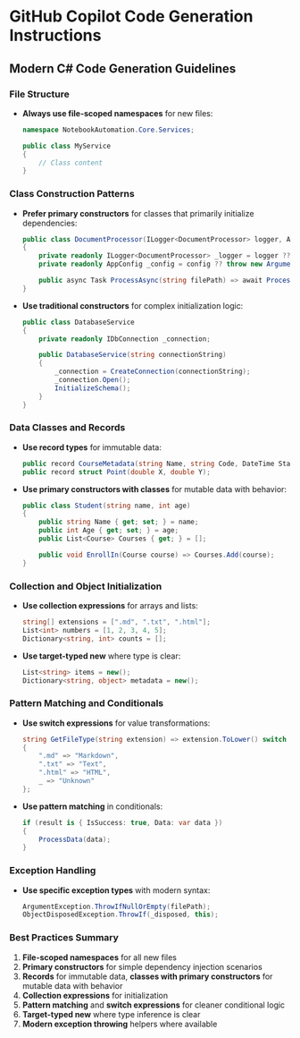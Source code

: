 # GitHub Copilot Code Generation Instructions

## Modern C# Code Generation Guidelines

### File Structure

- **Always use file-scoped namespaces** for new files:

  ```csharp
  namespace NotebookAutomation.Core.Services;

  public class MyService
  {
      // Class content
  }
  ```

### Class Construction Patterns

- **Prefer primary constructors** for classes that primarily initialize dependencies:

  ```csharp
  public class DocumentProcessor(ILogger<DocumentProcessor> logger, AppConfig config)
  {
      private readonly ILogger<DocumentProcessor> _logger = logger ?? throw new ArgumentNullException(nameof(logger));
      private readonly AppConfig _config = config ?? throw new ArgumentNullException(nameof(config));

      public async Task ProcessAsync(string filePath) => await ProcessDocumentAsync(filePath);
  }
  ```

- **Use traditional constructors** for complex initialization logic:

  ```csharp
  public class DatabaseService
  {
      private readonly IDbConnection _connection;

      public DatabaseService(string connectionString)
      {
          _connection = CreateConnection(connectionString);
          _connection.Open();
          InitializeSchema();
      }
  }
  ```

### Data Classes and Records

- **Use record types** for immutable data:

  ```csharp
  public record CourseMetadata(string Name, string Code, DateTime StartDate);
  public record struct Point(double X, double Y);
  ```

- **Use primary constructors with classes** for mutable data with behavior:

  ```csharp
  public class Student(string name, int age)
  {
      public string Name { get; set; } = name;
      public int Age { get; set; } = age;
      public List<Course> Courses { get; } = [];

      public void EnrollIn(Course course) => Courses.Add(course);
  }
  ```

### Collection and Object Initialization

- **Use collection expressions** for arrays and lists:

  ```csharp
  string[] extensions = [".md", ".txt", ".html"];
  List<int> numbers = [1, 2, 3, 4, 5];
  Dictionary<string, int> counts = [];
  ```

- **Use target-typed new** where type is clear:

  ```csharp
  List<string> items = new();
  Dictionary<string, object> metadata = new();
  ```

### Pattern Matching and Conditionals

- **Use switch expressions** for value transformations:

  ```csharp
  string GetFileType(string extension) => extension.ToLower() switch
  {
      ".md" => "Markdown",
      ".txt" => "Text",
      ".html" => "HTML",
      _ => "Unknown"
  };
  ```

- **Use pattern matching** in conditionals:

  ```csharp
  if (result is { IsSuccess: true, Data: var data })
  {
      ProcessData(data);
  }
  ```

### Exception Handling

- **Use specific exception types** with modern syntax:

  ```csharp
  ArgumentException.ThrowIfNullOrEmpty(filePath);
  ObjectDisposedException.ThrowIf(_disposed, this);
  ```

### Best Practices Summary

1. **File-scoped namespaces** for all new files
2. **Primary constructors** for simple dependency injection scenarios
3. **Records** for immutable data, **classes with primary constructors** for mutable data with behavior
4. **Collection expressions** for initialization
5. **Pattern matching** and **switch expressions** for cleaner conditional logic
6. **Target-typed new** where type inference is clear
7. **Modern exception throwing** helpers where available
